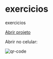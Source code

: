 # exercicios
 exercicios

<a href="https://luangf.github.io/exercicios-html-css/projeto/android">Abrir projeto</a>

Abrir no celular:

![qr-code](https://github.com/luangf/exercicios-html-css/assets/82978424/15d4a2d3-8dc9-41a8-b547-b51297458bee)
